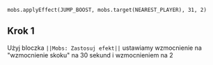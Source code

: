 ```blocks
mobs.applyEffect(JUMP_BOOST, mobs.target(NEAREST_PLAYER), 31, 2)
```
## Krok 1
Użyj bloczka ``||Mobs: Zastosuj efekt||`` ustawiamy wzmocnienie na "wzmocnienie skoku" na 30 sekund i wzmocnieniem na 2




